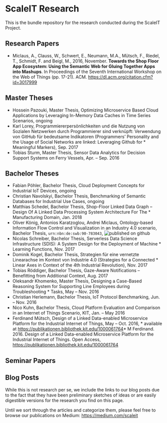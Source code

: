 # ScaleIT Research

This is the bundle repository for the research conducted during the ScaleIT Project.

## Research Papers

* Miclaus, A., Clauss, W., Schwert, E., Neumann, M.A., Mütsch, F., Riedel, T., Schmidt, F. and Beigl, M., 2016, November. **Towards the Shop Floor App Ecosystem: Using the Semantic Web for Gluing Together Apps into Mashups**. In Proceedings of the Seventh International Workshop on the Web of Things (pp. 17-21). ACM. https://dl.acm.org/citation.cfm?id=3017999

## Master Theses

* Hossein Pazouki, Master Thesis, Optimizing Microservice Based Cloud Applications by Leveraging In-Memory Data Caches in Time Series Scenarios, ongoing
* Karl Lorey, Programmiererpersönlichkeiten und die Nutzung von Sozialen Netzwerken durch Programmierer sind verknüpft: Verwendung von GitHub für bedeutsame Indikatoren (Programmers’ Personality and the Usage of Social Networks are linked: Leveraging Github for * Meaningful Markers), Sep. 2017
* Tobias Sturm, Master Thesis, Sensor Data Analytics for Decision Support Systems on Ferry Vessels, Apr. – Sep. 2016

## Bachelor Theses

* Fabian Pöhler, Bachelor Thesis, Cloud Deployment Concepts for Industrial IoT Devices, ongoing
* Christian Navolskyi, Bachelor Thesis, Benchmarking of Semantic Databases for Industrial Use Cases, ongoing
* Matthias Schedel, Bachelor Thesis, Shop-Floor Linked Data Graph – Design Of A Linked Data Processing System Architecture For The * Manufacturing Domain, Jan. 2018
* Oliver König, Antonios Karatzoglou, Andrei Miclaus, Ontology-based Information Flow Control and Visualization in an Industry 4.0 scenario, Bachelor Thesis, `urn:nbn:de:swb:90-783043`, ![published on github](https://github.com/ScaleIT-Org/Ontology-based-InformationFlow-Industry-4.0)
* Nicolas Schreiber, Bachelor Thesis, Serverless Data Science Infrastructure (SDIS): A System Design for the Deployment of Machine * Learning Functions, Nov. 2017
* Dominik Kogel, Bachelor Thesis, Strategien für eine vernetzte Linearachse im Kontext von Industrie 4.0 (Strategies for a Connected * Linear Axes in Context of the 4th Industrial Revolution), Nov. 2017
* Tobias Röddiger, Bachelor Thesis, Gaze-Aware Notifications – Benefitting from Additional Context, Aug. 2017
* Oleksandr Khomenko, Master Thesis, Designing a Case-Based Reasoning System for Supporting Line Employees during Troubleshooting * Tasks, May – Nov. 2016
* Christian Herlemann, Bachelor Thesis, IoT Protocol Benchmarking, Jun. – Nov. 2016
* Nico Kuhn, Bachelor Thesis, Cloud Platform Evaluation and Comparison in an Internet of Things Scenario, KIT, Jan. – May 2016
* Ferdinand Mütsch, Design of a Linked Data-enabled Microservice Platform for the Industrial Internet of Things, May – Oct. 2016, * available at https://publikationen.bibliothek.kit.edu/1000061764* M Ferdinand. 2016. Design of a Linked Data-enabled Microservice Platform for the Industrial Internet of Things. Open Access, https://publikationen.bibliothek.kit.edu/1000061764

## Seminar Papers

## Blog Posts

While this is not research per se, we include the links to our blog posts due to the fact that they have been preliminary sketches of ideas or are easily digestible versions for the research you find on this page.

Until we sort through the articles and categorize them, please feel free to browse our publications on Medium:
https://medium.com/scaleit
